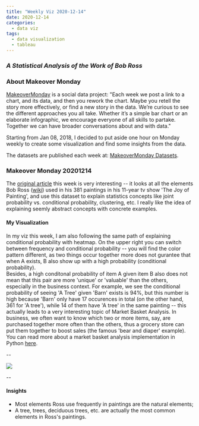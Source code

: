 ```yaml
---
title: "Weekly Viz 2020-12-14"
date: 2020-12-14
categories:
  - data viz
tags:
  - data visualization
  - tableau
---
```


### *A Statistical Analysis of the Work of Bob Ross*


### About Makeover Monday

[MakeoverMonday](http://www.makeovermonday.co.uk/) is a social data project:
"Each week we post a link to a chart, and its data, and then you rework the chart.
Maybe you retell the story more effectively, or find a new story in the data.
We’re curious to see the different approaches you all take. Whether it’s a simple bar chart or an elaborate infographic, we encourage everyone of all skills to partake.
Together we can have broader conversations about and with data."

Starting from Jan 08, 2018, I decided to put aside one hour on Monday weekly to create some visualization and find some insights from the data.

The datasets are published each week at: [MakeoverMonday Datasets](http://www.makeovermonday.co.uk/data/).

### Makeover Monday 20201214

The [original article](https://fivethirtyeight.com/features/a-statistical-analysis-of-the-work-of-bob-ross/) this week is very interesting -- it looks at all the elements Bob Ross ([wiki](https://en.wikipedia.org/wiki/Bob_Ross)) used in his 381 paintings in his 11-year tv show 'The Joy of Painting', and use this dataset to explain statistics concepts like joint probability vs. conditional probability, clustering, etc. I really like the idea of explaining seemly abstract concepts with concrete examples.  

#### My Visualization

In my viz this week, I am also following the same path of explaining conditional probability with heatmap. On the upper right you can switch between frequency and conditional probability -- you will find the color pattern different, as two things occur together more does not gurantee that when A exists, B also show up with a high probability (conditional probability).  
Besides, a high conditonal probability of item A given item B also does not mean that this pair are more 'unique' or 'valuable' than the others, especially in the business context. For example, we see the conditional probability of seeing 'A Tree' given 'Barn' exists is 94%, but this number is high because 'Barn' only have 17 occurences in total (on the other hand, 361 for 'A tree'), while 14 of them have 'A tree' in the same painting -- this actually leads to a very interesting topic of Market Basket Analysis. In business, we often want to know which two or more items, say, are purchased together more often than the others, thus a grocery store can put them together to boost sales (the famous 'bear and diaper' example). You can read more about a market basket analysis implementation in Python [here](https://pbpython.com/market-basket-analysis.html).  

--  
<div class='tableauPlaceholder' id='viz1608007867287' style='position: relative'>
<noscript><a href='#'>
  <img alt=' ' src='https:&#47;&#47;public.tableau.com&#47;static&#47;images&#47;Ma&#47;MakeOverMonday20201214AStatisticalAnalysisoftheWorkofBobRoss&#47;AStatisticalAnalysisoftheWorkofBobRoss&#47;1_rss.png' style='border: none' />
</a></noscript>
<object class='tableauViz'  style='display:none;'>
  <param name='host_url' value='https%3A%2F%2Fpublic.tableau.com%2F' />
  <param name='embed_code_version' value='3' />
  <param name='site_root' value='' />
  <param name='name' value='MakeOverMonday20201214AStatisticalAnalysisoftheWorkofBobRoss&#47;AStatisticalAnalysisoftheWorkofBobRoss' />
  <param name='tabs' value='no' />
  <param name='toolbar' value='yes' />
  <param name='static_image' value='https:&#47;&#47;public.tableau.com&#47;static&#47;images&#47;Ma&#47;MakeOverMonday20201214AStatisticalAnalysisoftheWorkofBobRoss&#47;AStatisticalAnalysisoftheWorkofBobRoss&#47;1.png' />
  <param name='animate_transition' value='yes' />
  <param name='display_static_image' value='yes' />
  <param name='display_spinner' value='yes' />
  <param name='display_overlay' value='yes' />
  <param name='display_count' value='yes' />
  <param name='language' value='en' />
</object></div>           
<script type='text/javascript'>             
  var divElement = document.getElementById('viz1608007867287');        
  var vizElement = divElement.getElementsByTagName('object')[0];             
  if ( divElement.offsetWidth > 800 ) { vizElement.style.width='800px';vizElement.style.height='1027px';} else if ( divElement.offsetWidth > 500 ) { vizElement.style.width='800px';vizElement.style.height='1027px';} else { vizElement.style.width='100%';vizElement.style.height='727px';}        
  var scriptElement = document.createElement('script');               
  scriptElement.src = 'https://public.tableau.com/javascripts/api/viz_v1.js';         
  vizElement.parentNode.insertBefore(scriptElement, vizElement);               
</script>
  
--  

#### Insights
* Most elements Ross use frequently in paintings are the natural elements;  
* A tree, trees, deciduous trees, etc. are actually the most common elements in Ross's paintings.  

